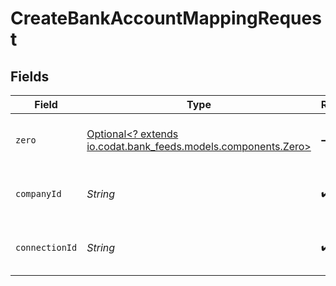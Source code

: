 # CreateBankAccountMappingRequest


## Fields

| Field                                                                                                        | Type                                                                                                         | Required                                                                                                     | Description                                                                                                  | Example                                                                                                      |
| ------------------------------------------------------------------------------------------------------------ | ------------------------------------------------------------------------------------------------------------ | ------------------------------------------------------------------------------------------------------------ | ------------------------------------------------------------------------------------------------------------ | ------------------------------------------------------------------------------------------------------------ |
| `zero`                                                                                                       | [Optional<? extends io.codat.bank_feeds.models.components.Zero>](../../models/components/Zero.md)            | :heavy_minus_sign:                                                                                           | N/A                                                                                                          | {"sourceAccountId":"acc-002","targetAccountId":"account-081","feedStartDate":"2023-01-09T14:14:14.1057478Z"} |
| `companyId`                                                                                                  | *String*                                                                                                     | :heavy_check_mark:                                                                                           | Unique identifier for a company.                                                                             | 8a210b68-6988-11ed-a1eb-0242ac120002                                                                         |
| `connectionId`                                                                                               | *String*                                                                                                     | :heavy_check_mark:                                                                                           | Unique identifier for a connection.                                                                          | 2e9d2c44-f675-40ba-8049-353bfcb5e171                                                                         |